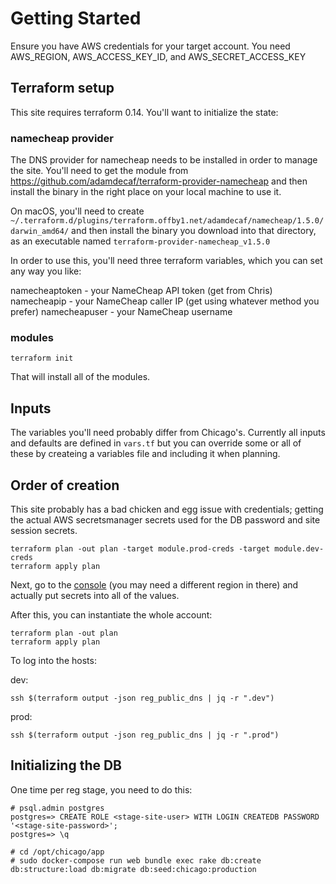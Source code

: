 # Getting Started

Ensure you have AWS credentials for your target account. You need AWS_REGION, AWS_ACCESS_KEY_ID, and AWS_SECRET_ACCESS_KEY

## Terraform setup

This site requires terraform 0.14. You'll want to initialize the state:

### namecheap provider

The DNS provider for namecheap needs to be installed in order to manage the
site. You'll need to get the module from
https://github.com/adamdecaf/terraform-provider-namecheap and then install the
binary in the right place on your local machine to use it.

On macOS, you'll need to create
`~/.terraform.d/plugins/terraform.offby1.net/adamdecaf/namecheap/1.5.0/darwin_amd64/`
and then install the binary you download into that directory, as an executable
named `terraform-provider-namecheap_v1.5.0`

In order to use this, you'll need three terraform variables, which you can set
any way you like:

namecheaptoken - your NameCheap API token (get from Chris)
namecheapip - your NameCheap caller IP (get using whatever method you prefer)
namecheapuser - your NameCheap username

### modules

```
terraform init
```

That will install all of the modules.

## Inputs

The variables you'll need probably differ from Chicago's. Currently all inputs
and defaults are defined in `vars.tf` but you can override some or all of these
by createing a variables file and including it when planning.

## Order of creation

This site probably has a bad chicken and egg issue with credentials; getting the
actual AWS secretsmanager secrets used for the DB password and site session
secrets.

```
terraform plan -out plan -target module.prod-creds -target module.dev-creds
terraform apply plan
```

Next, go to the [console](https://us-west-2.console.aws.amazon.com/secretsmanager/home?region=us-west-2#/listSecrets) (you may need a different region in there) and actually put secrets into all of the values.

After this, you can instantiate the whole account:

```
terraform plan -out plan
terraform apply plan
```

To log into the hosts:

dev:

```
ssh $(terraform output -json reg_public_dns | jq -r ".dev")
```

prod:

```
ssh $(terraform output -json reg_public_dns | jq -r ".prod")
```

## Initializing the DB

One time per reg stage, you need to do this:

```
# psql.admin postgres
postgres=> CREATE ROLE <stage-site-user> WITH LOGIN CREATEDB PASSWORD '<stage-site-password>';
postgres=> \q

# cd /opt/chicago/app
# sudo docker-compose run web bundle exec rake db:create db:structure:load db:migrate db:seed:chicago:production
```
